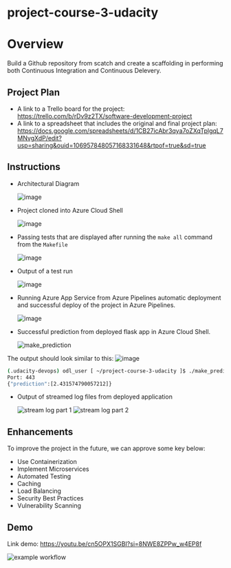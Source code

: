 # project-course-3-udacity
# Overview

Build a Github repository from scatch and create a scaffolding in performing both Continuous Integration and Continuous Delevery.

## Project Plan

* A link to a Trello board for the project: https://trello.com/b/rDv9z2TX/software-development-project
* A link to a spreadsheet that includes the original and final project plan: https://docs.google.com/spreadsheets/d/1CB27icAbr3qya7oZXqTplgqL7MNvgXdP/edit?usp=sharing&ouid=106957848057168331648&rtpof=true&sd=true

## Instructions

* Architectural Diagram
  
  ![image](https://github.com/user-attachments/assets/ea944301-d8c3-4dcc-9f75-620915093524)

* Project cloned into Azure Cloud Shell
  
  ![image](https://github.com/user-attachments/assets/f96484b0-ea4c-4501-b3e7-1ceac780eb54)

* Passing tests that are displayed after running the `make all` command from the `Makefile`
  
  ![image](https://github.com/user-attachments/assets/7ddf5e72-8b0b-4b0d-8645-c5ef7f317b03)

* Output of a test run

  ![image](https://github.com/user-attachments/assets/e97a3d52-3c01-40a8-99a6-3939b8604016)

* Running Azure App Service from Azure Pipelines automatic deployment and successful deploy of the project in Azure Pipelines. 
  
  ![image](https://github.com/user-attachments/assets/9466e4fa-fa61-4fbf-8485-3452fa5cb8c7)

* Successful prediction from deployed flask app in Azure Cloud Shell.

  ![make_prediction](https://github.com/user-attachments/assets/2a33a345-a228-4c52-b603-5ad7b290b058)
  
The output should look similar to this:
  ![image](https://github.com/user-attachments/assets/6068e1c8-646b-465f-8c3c-fa5445e062c8)

```bash
(.udacity-devops) odl_user [ ~/project-course-3-udacity ]$ ./make_predict_azure_app.sh 
Port: 443
{"prediction":[2.431574790057212]}
```

* Output of streamed log files from deployed application

  ![stream log part 1](https://github.com/user-attachments/assets/ba553bad-0df0-410e-b8e1-7105b24a3573)
  ![stream log part 2](https://github.com/user-attachments/assets/5a1d2db8-7c8a-46e9-8693-e7ff1a0208e2)


## Enhancements

To improve the project in the future, we can approve some key below:
* Use Containerization
* Implement Microservices
* Automated Testing
* Caching
* Load Balancing
* Security Best Practices
* Vulnerability Scanning

## Demo 

Link demo: https://youtu.be/cn5OPX1SGBI?si=8NWE8ZPPw_w4EP8f

![example workflow](https://github.com/github/docs/actions/workflows/main.yml/badge.svg)



